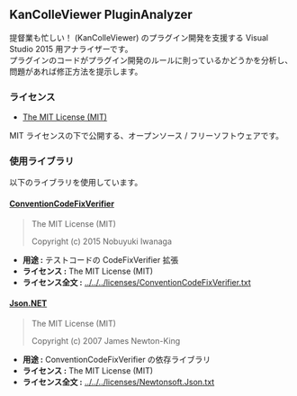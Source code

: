 ﻿KanColleViewer PluginAnalyzer
--

提督業も忙しい！ (KanColleViewer) のプラグイン開発を支援する Visual Studio 2015 用アナライザーです。  
プラグインのコードがプラグイン開発のルールに則っているかどうかを分析し、問題があれば修正方法を提示します。

### ライセンス

* [The MIT License (MIT)](LICENSE.txt)

MIT ライセンスの下で公開する、オープンソース / フリーソフトウェアです。

### 使用ライブラリ

以下のライブラリを使用しています。

#### [ConventionCodeFixVerifier](https://github.com/ufcpp/ConventionCodeFixVerifier)

> The MIT License (MIT)
> 
> Copyright (c) 2015 Nobuyuki Iwanaga

* **用途 :** テストコードの CodeFixVerifier 拡張
* **ライセンス :** The MIT License (MIT)
* **ライセンス全文 :** [../../../licenses/ConventionCodeFixVerifier.txt](../../../licenses/ConventionCodeFixVerifier.txt)


#### [Json.NET](http://www.newtonsoft.com/json)

> The MIT License (MIT)
> 
> Copyright (c) 2007 James Newton-King

* **用途 :** ConventionCodeFixVerifier の依存ライブラリ
* **ライセンス :** The MIT License (MIT)
* **ライセンス全文 :** [../../../licenses/Newtonsoft.Json.txt](../../../licenses/Newtonsoft.Json.txt)
